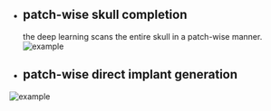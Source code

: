 

* ## patch-wise skull completion
  the deep learning scans the entire skull in a patch-wise manner.  
![example](https://github.com/li-jianning/patch-based-skull-completion/blob/master/images/patch-wise.gif)

* ## patch-wise direct implant generation
![example](https://github.com/li-jianning/patch-based-skull-completion/blob/master/images/patch-wise-implant.gif)
